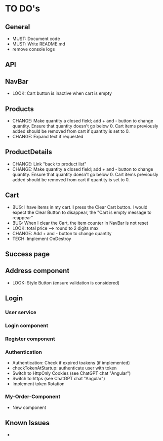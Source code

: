 # TO DO's

## General

- MUST: Document code
- MUST: Write README.md
- remove console logs

## API

## NavBar

- LOOK: Cart button is inactive when cart is empty

## Products

- CHANGE: Make quantity a closed field; add + and - button to change quantity. Ensure that quantity doesn't go below 0. Cart items previously added should be removed from cart if quantity is set to 0.
- CHANGE: Expand text if requested

## ProductDetails

- CHANGE: Link "back to product list"
- CHANGE: Make quantity a closed field; add + and - button to change quantity. Ensure that quantity doesn't go below 0. Cart items previously added should be removed from cart if quantity is set to 0.

## Cart

- BUG: I have items in my cart. I press the Clear Cart button. I would expect the Clear Button to disappear, the "Cart is empty message to reappear"
- BUG: When I clear the Cart, the item counter in NavBar is not reset
- LOOK: total price --> round to 2 digits max
- CHANGE: Add + and - button to change quantity
- TECH: Implement OnDestroy

## Success page

## Address component

- LOOK: Style Button (ensure validation is considered)

## Login

### User service

### Login component

### Register component

### Authentication

- Authentication: Check if expired toakens (if implemented)
- checkTokenAtStartup: authenticate user with token
- Switch to HttpOnly Cookies (see ChatGPT chat "Angular")
- Switch to https (see ChatGPT chat "Angular")
- Implement token Rotation

### My-Order-Component

- New component

## Known Issues

-
